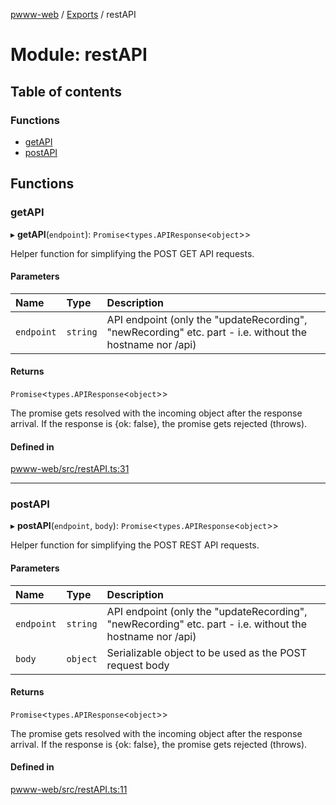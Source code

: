 [pwww-web](../README.md) / [Exports](../modules.md) / restAPI

# Module: restAPI

## Table of contents

### Functions

- [getAPI](restAPI.md#getapi)
- [postAPI](restAPI.md#postapi)

## Functions

### getAPI

▸ **getAPI**(`endpoint`): `Promise`<`types.APIResponse`<`object`\>\>

Helper function for simplifying the POST GET API requests.

#### Parameters

| Name | Type | Description |
| :------ | :------ | :------ |
| `endpoint` | `string` | API endpoint (only the "updateRecording", "newRecording" etc. part - i.e. without the hostname nor /api) |

#### Returns

`Promise`<`types.APIResponse`<`object`\>\>

The promise gets resolved with the incoming object after the response arrival. If the response is {ok: false}, the promise gets rejected (throws).

#### Defined in

[pwww-web/src/restAPI.ts:31](https://github.com/barjin/pw-web/blob/3b77b1a/pwww-web/src/restAPI.ts#L31)

___

### postAPI

▸ **postAPI**(`endpoint`, `body`): `Promise`<`types.APIResponse`<`object`\>\>

Helper function for simplifying the POST REST API requests.

#### Parameters

| Name | Type | Description |
| :------ | :------ | :------ |
| `endpoint` | `string` | API endpoint (only the "updateRecording", "newRecording" etc. part - i.e. without the hostname nor /api) |
| `body` | `object` | Serializable object to be used as the POST request body |

#### Returns

`Promise`<`types.APIResponse`<`object`\>\>

The promise gets resolved with the incoming object after the response arrival. If the response is {ok: false}, the promise gets rejected (throws).

#### Defined in

[pwww-web/src/restAPI.ts:11](https://github.com/barjin/pw-web/blob/3b77b1a/pwww-web/src/restAPI.ts#L11)
